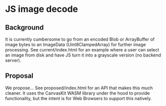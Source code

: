 JS image decode
===============

Background
----------

It is currently cumbersome to go from an encoded Blob or ArrayBuffer of image bytes to
an ImageData (Uint8ClampedArray) for further image processing.
See current/index.html for an example where a user can select an image from disk
and have JS turn it into a grayscale version (no backend server).


Proposal
--------
We propose... See proposed/index.html for an API that makes this much cleaner.
It uses the CanvasKit WASM library under the hood to provide functionality, but
the intent is for Web Browsers to support this natively.